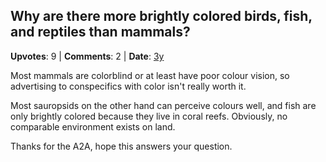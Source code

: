 ## Why are there more brightly colored birds, fish, and reptiles than mammals?
    
**Upvotes**: 9 | **Comments**: 2 | **Date**: [3y](https://www.quora.com/Why-are-there-more-brightly-colored-birds-fish-and-reptiles-than-mammals/answer/Gary-Meaney)

Most mammals are colorblind or at least have poor colour vision, so advertising to conspecifics with color isn't really worth it.

Most sauropsids on the other hand can perceive colours well, and fish are only brightly colored because they live in coral reefs. Obviously, no comparable environment exists on land.

Thanks for the A2A, hope this answers your question.

